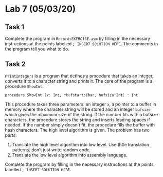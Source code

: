 # Lab 7 (05/03/20)

## Task 1
Complete the program in `RecordsEXERCISE.asm` by filling in the necessary instructions at the points labelled `; INSERT SOLUTION HERE`. The comments in the program tell you what to do.

## Task 2
`PrintIntegers` is a program that defines a procedure that takes an integer, converts it to a character string and prints it. The core of the program is a procedure `ShowInt`.

```
procedure ShowInt (x: Int, *bufstart:Char, bufsize:Int) : Int
```

This procedure takes three parameters: an integer `x`, a pointer to a buffer in memory where the character string will be stored and an integer `bufsize` which gives the maximum size of the string. If the number fits within bufsize characters, the procedure stores the string and inserts leading spaces if needed. If the number simply doesn't fit, the procedure fills the buffer with hash characters. The high level algorithm is given. The problem has two parts:

1. Translate the high level algorithm into low level. Use th0e translation patterns, don't just write random code.
2. Translate the low level algorithm into assembly language.

Complete the program by filling in the necessary instructions at the points labelled `; INSERT SOLUTION HERE`.